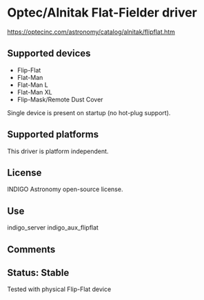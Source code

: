 # Optec/Alnitak Flat-Fielder driver

https://optecinc.com/astronomy/catalog/alnitak/flipflat.htm

## Supported devices
* Flip-Flat
* Flat-Man
* Flat-Man L
* Flat-Man XL
* Flip-Mask/Remote Dust Cover

Single device is present on startup (no hot-plug support).

## Supported platforms

This driver is platform independent.

## License

INDIGO Astronomy open-source license.

## Use

indigo_server indigo_aux_flipflat

## Comments

## Status: Stable

Tested with physical Flip-Flat device
